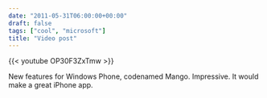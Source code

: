 ```yaml
---
date: "2011-05-31T06:00:00+00:00"
draft: false
tags: ["cool", "microsoft"]
title: "Video post"
---
```

{{< youtube OP30F3ZxTmw >}}

New features for Windows Phone, codenamed Mango. Impressive. It would make a great iPhone app.

